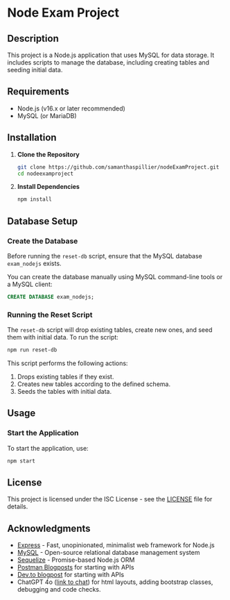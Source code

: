 

# Node Exam Project

## Description
This project is a Node.js application that uses MySQL for data storage. It includes scripts to manage the database, including creating tables and seeding initial data.


## Requirements
- Node.js (v16.x or later recommended)
- MySQL (or MariaDB)

## Installation

1. **Clone the Repository**
   ```bash
   git clone https://github.com/samanthaspillier/nodeExamProject.git
   cd nodeexamproject
   ```

2. **Install Dependencies**
   ```bash
   npm install
   ```

## Database Setup

### Create the Database

Before running the `reset-db` script, ensure that the MySQL database `exam_nodejs` exists.

You can create the database manually using MySQL command-line tools or a MySQL client:

```sql
CREATE DATABASE exam_nodejs;
```

### Running the Reset Script

The `reset-db` script will drop existing tables, create new ones, and seed them with initial data. To run the script:

```bash
npm run reset-db
```

This script performs the following actions:
1. Drops existing tables if they exist.
2. Creates new tables according to the defined schema.
3. Seeds the tables with initial data.

## Usage

### Start the Application

To start the application, use:

```bash
npm start
```


## License

This project is licensed under the ISC License - see the [LICENSE](LICENSE) file for details.

## Acknowledgments

- [Express](https://expressjs.com/) - Fast, unopinionated, minimalist web framework for Node.js
- [MySQL](https://www.mysql.com/) - Open-source relational database management system
- [Sequelize](https://sequelize.org/) - Promise-based Node.js ORM 
- [Postman Blogposts](https://blog.postman.com/how-to-build-an-api/) for starting with APIs
- [Dev.to blogpost](https://dev.to/jaimaldullat/a-step-by-step-guide-to-creating-a-restful-api-using-nodejs-and-express-including-crud-operations-and-authentication-2mo2#setting-up-the-development-environment) for starting with APIs
- ChatGPT 4o ([link to chat](https://chatgpt.com/share/2fd4017b-4c36-4464-8702-e8ade6aea748)) for html layouts, adding bootstrap classes, debugging and code checks.
```

